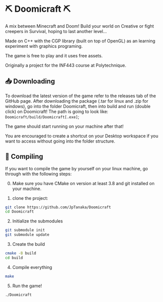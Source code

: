 # ⛏️ Doomicraft ⛏️

A mix between Minecraft and Doom! Build your world on Creative or fight creepers in Survival, hoping to last another level...

Made on C++ with the CGP library (built on top of OpenGL) as an learning experiment with graphics programing.

The game is free to play and it uses free assets. 

Originally a project for the INF443 course at Polytechnique.

## 📥 Downloading
To download the latest version of the game refer to the releases tab of the GitHub page.
After downloading the package (.tar for linux and .zip for windows), go into the folder Doomicraft, then into build and run (double click) on Doomicraft!
The path is going to look like: `Doomicraft/build/Doomicraft[.exe]`;

The game should start running on your machine after that!

You are encouraged to create a shortcut on your Desktop workspace if you want to access without going into the folder structure.

## 💽 Compiling 
If you want to compile the game by yourself on your linux machine, go through with the following steps:

0. Make sure you have CMake on version at least 3.8 and git installed on your machine.

1. clone the project:
```bash
git clone https://github.com/JpTanaka/Doomicraft
cd Doomicraft
```

2. Initialize the submodules
```bash
git submodule init
git submodule update
```

3. Create the build
```bash
cmake -B build
cd build
```

4. Compile everything
```bash
make
```
5. Run the game!
```bash
./Doomicraft
```

